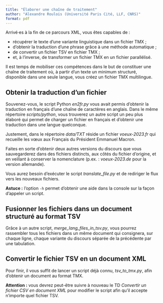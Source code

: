 ```yaml
---
title: "Élaborer une chaîne de traitement"
author: "Alexandre Roulois (Université Paris Cité, LLF, CNRS)"
format: pdf
---
```


Arrivé·es à la fin de ce parcours XML, vous êtes capables de :

- récupérer le texte d’une variante linguistique dans un fichier TMX ;
- d’obtenir la traduction d’une phrase grâce à une méthode automatique ;
- de convertir un fichier TSV en fichier TMX ;
- et, à l’inverse, de transformer un fichier TMX en un fichier parallélisé.

Il est temps de mobiliser ces compétences dans le but de constituer une chaîne de traitement où, à partir d’un texte un minimum structuré, disponible dans une seule langue, vous créez un fichier TMX multilingue.

## Obtenir la traduction d’un fichier

Souvenez-vous, le script Python *en2fr.py* vous avait permis d’obtenir la traduction en français d’une chaîne de caractères en anglais. Dans le même répertoire *scripts/python*, vous trouverez un autre script un peu plus élaboré qui permet de charger un fichier en français et d’obtenir une traduction dans une langue quelconque.

Justement, dans le répertoire *data/TXT* réside un fichier *voeux-2023.fr* qui recueille les vœux aux Français du Président Emmanuel Macron.

Faites en sorte d’obtenir deux autres versions du discours que vous sauvegarderez dans des fichiers distincts, aux côtés du fichier d’origine, et en veillant à conserver la nomenclature (p.ex. : *voeux-2023.de* pour la version allemande).

Vous aurez besoin d’exécuter le script *translate_file.py* et de rediriger le flux vers les nouveaux fichiers.

**Astuce :** l’option `-h` permet d’obtenir une aide dans la console sur la façon d’appeler un script.

## Fusionner les fichiers dans un document structuré au format TSV

Grâce à un autre script, *merge_lang_files_in_tsv.py*, vous pourrez rassembler tous les fichiers dans un même document qui consignera, sur chaque ligne, chaque variante du discours séparée de la précédente par une tabulation.

## Convertir le fichier TSV en un document XML

Pour finir, il vous suffit de lancer un script déjà connu, *tsv_to_tmx.py*, afin d’obtenir un document au format TMX.

**Attention :** vous devrez peut-être suivre à nouveau le TD *Convertir un fichier CSV en document XML* pour modifier le script afin qu’il accepte n’importe quel fichier TSV.

